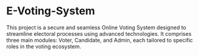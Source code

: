 # E-Voting-System
This project is a secure and seamless Online Voting System designed to streamline electoral processes using advanced technologies. It comprises three main modules: Voter, Candidate, and Admin, each tailored to specific roles in the voting ecosystem.
